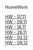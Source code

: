 HomeWork


[HW - 07.11](<https://St-ton.github.io/JavaScript/HomeWork/hw0212>)<br/>
[HW - 09.11](<https://St-ton.github.io/JavaScript/HomeWork/hw0212>)<br/>
[HW - 16.11](<https://St-ton.github.io/JavaScript/HomeWork/hw0212>)<br/>
[HW - 26.11](<https://St-ton.github.io/JavaScript/HomeWork/hw0212>)<br/>
[HW - 02.12](<https://St-ton.github.io/JavaScript/HomeWork/hw0212>)<br/>
[HW - 09.12](<https://St-ton.github.io/JavaScript/HomeWork/hw0212>)<br/>

